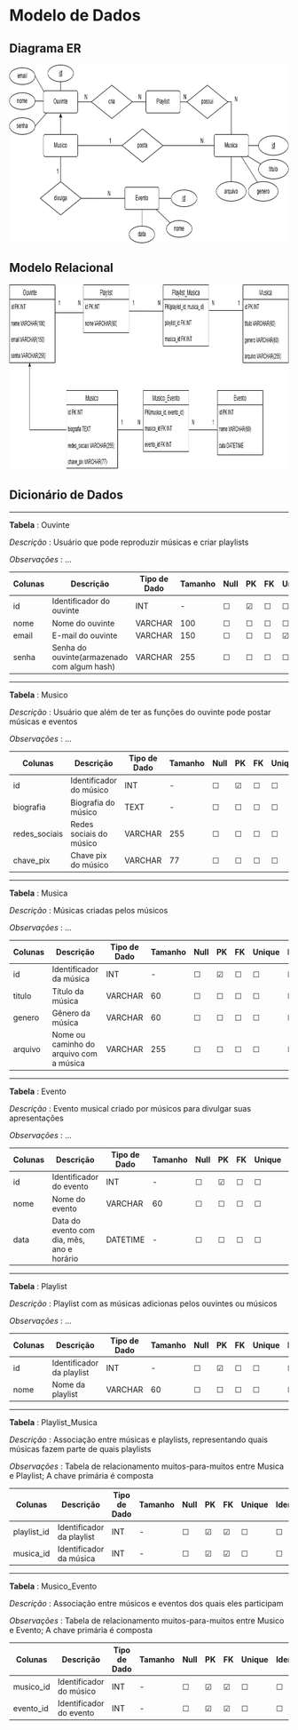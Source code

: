 # Modelo de Dados

## Diagrama ER

<img src="diagrama_er.png" width="819" height="321" />

## Modelo Relacional

<img src="modelo_relacional.png" width="981" height="334" />

## Dicionário de Dados

--- 
**Tabela** : Ouvinte

*Descrição* : Usuário que pode reproduzir músicas e criar playlists

*Observações* : ...

| Colunas | Descrição | Tipo de Dado | Tamanho | Null | PK | FK | Unique | Identity | Default | Check | 
| ------- | --------- | ------------ | ------- | ---- | -- | -- | ------ | -------- | ------- | ----- |
| id | Identificador do ouvinte | INT | - | &#9744;  | &#9745; | &#9744; | &#9744; | &#9745; | - | - | 
| nome | Nome do ouvinte | VARCHAR | 100 | &#9744;  | &#9744; | &#9744; | &#9744; | &#9744; | - | - | 
| email | E-mail do ouvinte | VARCHAR | 150 | &#9744;  | &#9744; | &#9744; | &#9745; | &#9744; | - | - | 
| senha | Senha do ouvinte(armazenado com algum hash) | VARCHAR | 255 | &#9744;  | &#9744; | &#9744; | &#9744; | &#9744; | - | - | 

--- 
**Tabela** : Musico

*Descrição* : Usuário que além de ter as funções do ouvinte pode postar músicas e eventos

*Observações* : ...

| Colunas | Descrição | Tipo de Dado | Tamanho | Null | PK | FK | Unique | Identity | Default | Check | 
| ------- | --------- | ------------ | ------- | ---- | -- | -- | ------ | -------- | ------- | ----- |
| id | Identificador do músico | INT | - | &#9744;  | &#9745; | &#9744; | &#9744; | &#9745; | - | - |
| biografia | Biografia do músico | TEXT | - | &#9744;  | &#9744; | &#9744; | &#9744; | &#9744; | - | - |
| redes_sociais | Redes sociais do músico | VARCHAR | 255 | &#9744;  | &#9744; | &#9744; | &#9744; | &#9744; | - | - |
| chave_pix | Chave pix do músico | VARCHAR | 77 | &#9744;  | &#9744; | &#9744; | &#9744; | &#9744; | - | - |

--- 
**Tabela** : Musica

*Descrição* : Músicas criadas pelos músicos

*Observações* : ...

| Colunas | Descrição | Tipo de Dado | Tamanho | Null | PK | FK | Unique | Identity | Default | Check | 
| ------- | --------- | ------------ | ------- | ---- | -- | -- | ------ | -------- | ------- | ----- |
| id | Identificador da música | INT | - | &#9744;  | &#9745; | &#9744; | &#9744; | &#9745; | - | - | 
| titulo | Título da música | VARCHAR | 60 | &#9744; | &#9744; | &#9744; | &#9744; | &#9744; | - | - | 
| genero |  Gênero da música| VARCHAR | 60 | &#9744; | &#9744; | &#9744; | &#9744; | &#9744; | - | - | 
| arquivo | Nome ou caminho do arquivo com a música | VARCHAR | 255 | &#9744; | &#9744; | &#9744; | &#9744; | &#9744; | - | - | 

--- 
**Tabela** : Evento

*Descrição* : Evento musical criado por músicos para divulgar suas apresentações

*Observações* : ...

| Colunas | Descrição | Tipo de Dado | Tamanho | Null | PK | FK | Unique | Identity | Default | Check | 
| ------- | --------- | ------------ | ------- | ---- | -- | -- | ------ | -------- | ------- | ----- |
| id | Identificador do evento | INT | - | &#9744;  | &#9745; | &#9744; | &#9744; | &#9745; | - | - | 
| nome | Nome do evento | VARCHAR | 60 | &#9744;  | &#9744; | &#9744; | &#9744; | &#9744; | - | - | 
| data | Data do evento com dia, mês, ano e horário | DATETIME | - | &#9744;  | &#9744; | &#9744; | &#9744; | &#9744; | - | - | 

--- 
**Tabela** : Playlist

*Descrição* : Playlist com as músicas adicionas pelos ouvintes ou músicos

*Observações* : ...

| Colunas | Descrição | Tipo de Dado | Tamanho | Null | PK | FK | Unique | Identity | Default | Check | 
| ------- | --------- | ------------ | ------- | ---- | -- | -- | ------ | -------- | ------- | ----- |
| id | Identificador da playlist | INT | - | &#9744;  | &#9745; | &#9744; | &#9744; | &#9745; | - | - | 
| nome | Nome da playlist | VARCHAR | 60 | &#9744;  | &#9744; | &#9744; | &#9744; | &#9744; | - | - | 

--- 
**Tabela** : Playlist_Musica

*Descrição* : Associação entre músicas e playlists, representando quais músicas fazem parte de quais playlists

*Observações* : Tabela de relacionamento muitos-para-muitos entre Musica e Playlist; A chave primária é composta

| Colunas | Descrição | Tipo de Dado | Tamanho | Null | PK | FK | Unique | Identity | Default | Check | 
| ------- | --------- | ------------ | ------- | ---- | -- | -- | ------ | -------- | ------- | ----- |
| playlist_id | Identificador da playlist | INT | - | &#9744;  | &#9745; | &#9745; | &#9744; | &#9744; | - | - |
| musica_id | Identificador da música | INT | - | &#9744;  | &#9745; | &#9745; | &#9744; | &#9744; | - | - |

--- 
**Tabela** : Musico_Evento

*Descrição* : Associação entre músicos e eventos dos quais eles participam

*Observações* : Tabela de relacionamento muitos-para-muitos entre Musico e Evento; A chave primária é composta

| Colunas | Descrição | Tipo de Dado | Tamanho | Null | PK | FK | Unique | Identity | Default | Check | 
| ------- | --------- | ------------ | ------- | ---- | -- | -- | ------ | -------- | ------- | ----- |
| musico_id | Identificador do músico | INT | - | &#9744;  | &#9745; | &#9745; | &#9744; | &#9744; | - | - | 
| evento_id | Identificador do evento | INT | - | &#9744; | &#9745; | &#9745; | &#9744; | &#9744; | - | - | 


